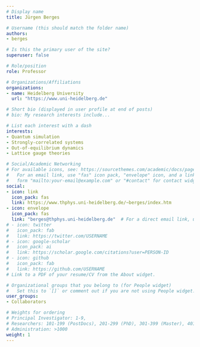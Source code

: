 ```yaml
---
# Display name
title: Jürgen Berges

# Username (this should match the folder name)
authors:
- berges

# Is this the primary user of the site?
superuser: false

# Role/position
role: Professor

# Organizations/Affiliations
organizations:
- name: Heidelberg University
  url: "https://www.uni-heidelberg.de"

# Short bio (displayed in user profile at end of posts)
# bio: My research interests include...

# List each interest with a dash
interests:
- Quantum simulation
- Strongly-correlated systems
- Out-of-equilibrium dynamics
- Lattice gauge theories

# Social/Academic Networking
# For available icons, see: https://sourcethemes.com/academic/docs/page-builder/#icons
#   For an email link, use "fas" icon pack, "envelope" icon, and a link in the
#   form "mailto:your-email@example.com" or "#contact" for contact widget.
social:
- icon: link
  icon_pack: fas
  link: https://www.thphys.uni-heidelberg.de/~berges/index.htm
- icon: envelope
  icon_pack: fas
  link: "berges@thphys.uni-heidelberg.de"  # For a direct email link, use "mailto:test@example.org".
# - icon: twitter
#   icon_pack: fab
#   link: https://twitter.com/USERNAME
# - icon: google-scholar
#   icon_pack: ai
#   link: https://scholar.google.com/citations?user=PERSON-ID
# - icon: github
#   icon_pack: fab
#   link: https://github.com/USERNAME
# Link to a PDF of your resume/CV from the About widget.

# Organizational groups that you belong to (for People widget)
#   Set this to `[]` or comment out if you are not using People widget.
user_groups:
- Collaborators

# Weights for ordering
# Principal Investigator: 1-9,
# Researchers: 101-199 (PostDocs), 201-299 (PhD), 301-399 (Master), 401-499 (Bachelor)
# Administration: >1000
weight: 1
---
```

